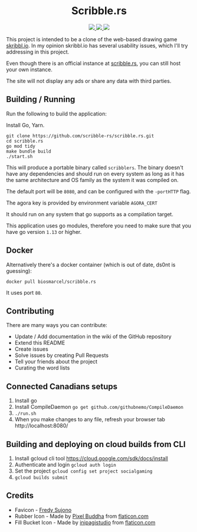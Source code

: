 <h1 align="center">Scribble.rs</h1>

<p align="center">
  <a href="https://github.com/scribble-rs/scribble.rs/actions">
    <img src="https://github.com/scribble-rs/scribble.rs/workflows/scribble-rs/badge.svg">
  </a>
  <a href="https://codecov.io/gh/scribble-rs/scribble.rs">
    <img src="https://codecov.io/gh/scribble-rs/scribble.rs/branch/master/graph/badge.svg">
  </a>
  <a href="https://discord.gg/3sntyCv">
    <img src="https://img.shields.io/discord/693433417395732531.svg?logo=discord">
  </a>
</p>

This project is intended to be a clone of the web-based drawing game
[skribbl.io](https://skribbl.io). In my opinion skribbl.io has several
usability issues, which I'll try addressing in this project.

Even though there is an official instance at
[scribble.rs](http://scribble.rs), you can still host your own instance.

The site will not display any ads or share any data with third parties.

## Building / Running

Run the following to build the application:

Install Go, Yarn.

```shell
git clone https://github.com/scribble-rs/scribble.rs.git
cd scribble.rs
go mod tidy
make bundle build
./start.sh
```

This will produce a portable binary called `scribblers`. The binary doesn't
have any dependencies and should run on every system as long as it has the
same architecture and OS family as the system it was compiled on.

The default port will be `8080`, and can be configured with the `-portHTTP` flag.

The agora key is provided by environment variable `AGORA_CERT`

It should run on any system that go supports as a compilation target.

This application uses go modules, therefore you need to make sure that you
have go version `1.13` or higher.

## Docker

Alternatively there's a docker container (which is out of date, ds0nt is guessing):

```shell
docker pull biosmarcel/scribble.rs
```

It uses port `80`.

## Contributing

There are many ways you can contribute:

- Update / Add documentation in the wiki of the GitHub repository
- Extend this README
- Create issues
- Solve issues by creating Pull Requests
- Tell your friends about the project
- Curating the word lists

## Connected Canadians setups

1. Install go
1. Install CompileDaemon `go get github.com/githubnemo/CompileDaemon`
1. `./run.sh`
1. When you make changes to any file, refresh your browser tab http://localhost:8080/

## Building and deploying on cloud builds from CLI

1. Install gcloud cli tool https://cloud.google.com/sdk/docs/install
1. Authenticate and login `gcloud auth login`
1. Set the project `gcloud config set project socialgaming`
1. `gcloud builds submit`

## Credits

- Favicon - [Fredy Sujono](https://www.iconfinder.com/freud)
- Rubber Icon - Made by [Pixel Buddha](https://www.flaticon.com/authors/pixel-buddha) from [flaticon.com](https://flaticon.com)
- Fill Bucket Icon - Made by [inipagistudio](https://www.flaticon.com/authors/inipagistudio) from [flaticon.com](https://flaticon.com)
